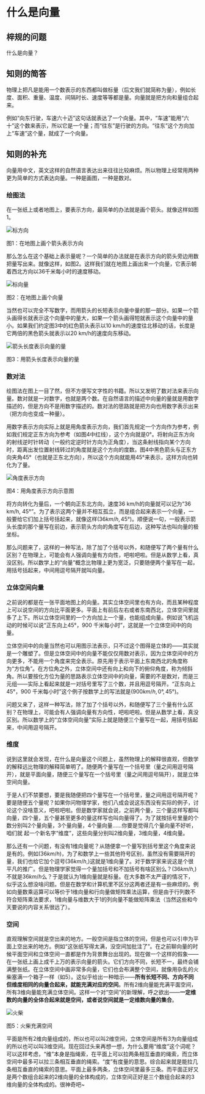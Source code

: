 # 什么是向量

## 梓规的问题

什么是向量？

## 知则的简答

物理上把凡是能用一个数表示的东西都叫做标量（后文我们就简称为量），例如长度、面积、重量、温度、间隔时长、速度等等都是量。向量就是把方向和量组合起来。

例如“向东行驶，车速六十迈”这句话就表达了一个向量。其中，“车速”能用“六十”这个数来表示，所以它是一个量；而“往东”是行驶的方向。“往东”这个方向加上“车速”这个量，就成了一个向量。

## 知则的补充

向量用中文，英文这样的自然语言表达出来往往比较麻烦。所以物理上经常用两种更为简单的方式表达向量。一种是画图，一种是数对。

### 绘图法

在一张纸上或者地图上，要表示方向，最简单的办法就是画个箭头。就像这样如图1。

![标方向](https://i.imgur.com/CkUjGGC.jpg)

图1：在地图上画个箭头表示方向

那么怎么在这个基础上表示量呢？一个简单的办法就是在表示方向的箭头旁边用数把量写出来。就像这样，如图2。这样我们就在地图上画出来一个向量，它表示朝着西北方向以36千米每小时的速度移动。

![标向量](https://i.imgur.com/HjqF277.jpg)

图2：在地图上画个向量

当然也可以完全不写数字，而用箭头的长短表示向量中量的那一部分。如果一个箭头画得长就表示这个向量中的量大，如果一个箭头画得短就表示这个向量中的量小。如果我们约定图3中的红色箭头表示以10 km/h的速度往北移动的话，长度是它两倍的黑色箭头就表示以20 km/h的速度向东移动。

![箭头长度表示向量的量](https://i.imgur.com/NZEcuUq.jpg)

图3：用箭头长度表示向量的量

### 数对法

绘图法在图上一目了然，但不方便写文字性的书籍。所以又发明了数对法来表示向量。数对就是一对数字，也就是两个数。在自然语言的描述中向量的量就是用数字描述的，但是方向不是用数字描述的。数对法的思路就是把方向也用数字表示出来（把方向也变成一种量）。

用数字表示方向实际上就是用角度表示方向，我们首先规定一个方向作为参考，例如我们规定正东方向为参考（如图4中红线），这个方向就是0°。将射向正东方向的射线逆时针转动（一般约定逆时针方向为正角度），当这条射线指向某个方向时，距离出发位置射线转过的角度就是这个方向的度数。图4中黑色箭头与正东方向夹角45°（也就是正东北方向），所以这个方向就能用45°来表示，这样方向也转化为了量。

![角度表示方向](https://i.imgur.com/UZc1OKb.jpg)

图4：用角度表示方向示意图

将方向转化为量后，一个朝向正东北方向，速度36 km/h的向量就可以记为“36 km/h, 45°”。为了表示这两个量并不相互孤立，而是组合起来表示一个向量，一般要给它们加上括号括起来，就像这样$(36 km/h, 45°)$。顺便说一句，一般表示箭头长度的那个量写在前边，表示箭头方向的角度写在后边，这种写法也叫向量的极坐标。

那么问题来了，这样的一种写法，除了加了个括号以外，和随便写了两个量有什么区别？在物理上，可能会有人强调向量有方向性，吧啦吧啦。但是从数学上看，真没区别。所以数学上的“向量”概念比物理上更为宽泛，只要随便两个量写在一起，用括号括起来，中间用逗号隔开就叫向量。

### 立体空间向量

之前说的都是在一张平面地图上的向量。其实立体空间里也有方向，而且某种程度上可以说空间的方向比平面更多。平面上有前后左右或者东南西北，立体空间里就多了上下。所以立体空间里的一个方向加上一个量，也能组成向量。例如说飞机运动的时候可以说“正东向上45°，900 千米每小时”，这就是一个立体空间中的向量。

立体空间中的向量当然也可以用图示法表示，只不过这个图得是立体的——其实就是一个雕塑了。但是立体空间中的向量不能仅仅用数对表示，因为立体空间中的方向更多，不能用一个角度来完全表示。原先用于表示平面上东南西北的角度称为“方位角”。在方位角之外，立体空间中还有向上和向下的俯仰角度，称为倾斜角。所以要按化方位为量的思路表示立体空间中的向量，需要的不是数对，而是三元组——实际上看起来就是一对括号里写了三个数，并且用逗号隔开。“正东向上45°，900 千米每小时”这个例子按数学上的写法就是$(900 km/h, 0°, 45°)$。

问题又来了，这样一种写法，除了加了个括号以外，和随便写了三个量有什么区别？在物理上，可能会有人强调向量有方向性，吧啦吧啦。但是从数学上看，真没区别。所以数学上的“立体空间向量”实际上就是随便三个量写在一起，用括号括起来，中间用逗号隔开。

### 维度

说到这里就会发现，在什么是向量这个问题上，虽然物理上的解释很直观，但数学的解释远比物理的解释简单明了。随便两个量写在一个括号里（量之间用逗号隔开），就是平面向量，随便三个量写在一个括号里（量之间用逗号隔开），就是立体空间向量。

于是人们不禁要想，要是我随便把四个量写在一个括号里，量之间用逗号隔开呢？要是随便五个量呢？如果你问物理学家，他们八成会说这东西没有实际的例子，讨论这个没啥意义，吧啦吧啦。但是数学家就会说，之前两个量，三个量这样写都叫向量，四个量，五个量甚至更多的量这样写也叫向量得了。为了就按括号里量的个数分别叫2个量向量，3个量向量，4个量向量……你要是觉得几个量向量不好听，咱们就 起一个新名字“维度”，这些向量分别叫2维向量，3维向量，4维向量。

那么还有一个问题，有没有1维向量呢？从随便拿一个量写到括号里这个角度来说是有的。例如$(36 km/h)$，为了和数学上一些其他符号区别，虽然没有需要隔开的量，我们也给它加个逗号$(36 km/h,)$这就是1维向量了。对于数学家来说这是个很平凡的推广。但是物理学家觉得一个量加括号和不加括号有啥区别么？$(36 km/h,)$不就是$36 km/h$么？于是就认为1维向量就是标量。在大多数不太严谨的情况下，似乎这么想没啥问题。但是在数学和计算机里不区分这两者还是有一些麻烦的。例如向量数乘运算可以等价于1维向量和行向量做矩阵乘法运算，但是由于行列数不符合矩阵乘法要求，1维向量与维数大于1的列向量不能做矩阵乘法（当然这些和今天要说的内容关系很远了）。

### 空间

直观理解空间就是空出来的地方。一般空间是指立体的空间，但是也可以引申为平面上空出来的地方。例如“这张纸写得太满，没空间加批注了”。在之前聊向量的时候平面空间和立体空间一直都是作为背景舞台出现的。现在做一个这样的假象——在一张纸上画上成千上万的表示向量的箭头。它们方向不同，长短不一，最终会铺满整张纸。在立体空间中画非常多向量，它们也会布满整个空间，就像用杂乱的火柴塞满一个箱子一样（如5）。这似乎给出一种暗示——**所有长短不同、方向不同但维度相同的向量合起来，就能充满对应的空间**。所有2维向量能充满平面空间，所有3维向量能充满立体空间。这样一个对“空间”的新理解，呼之欲出——**一定维数的向量的全体合起来就是空间，或者说空间就是一定维数向量的集合**。

![火柴](https://cdn.pixabay.com/photo/2019/01/11/17/19/matches-3927328_1280.jpg)

图5：火柴充满空间

平面是所有2维向量组成的，所以也可以叫2维空间，立体空间是所有3为向量组成的所以也可以叫3维空间。现在回过头来再想一想，为什么要用“维度”这个词呢？可以这样考虑，“维”本身是指绳索，在平面上可以拉两条相互垂直的绳索，而立体空间中最多可以拉三条相互垂直的绳索。“度”有度量的意思。综合起来就是能拉几条相互垂直的绳索的意思。平面上最多两条，立体空间里最多三条。而平面正好又是两个数组合起来的2维向量的全体构成的，立体空间正好是三个数组合起来的3维向量的全体构成的。很神奇吧~

